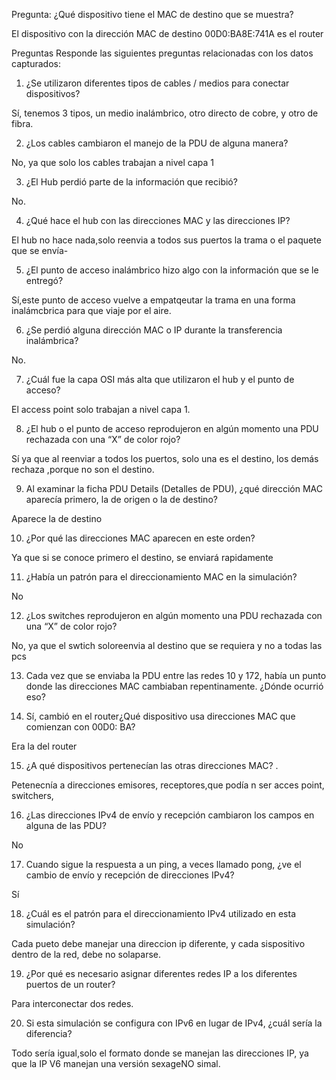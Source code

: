 Pregunta: ¿Qué dispositivo tiene el MAC de destino que se muestra?

El dispositivo con la dirección MAC de destino 00D0:BA8E:741A es el router

Preguntas Responde las siguientes preguntas relacionadas con los datos capturados:

1. ¿Se utilizaron diferentes tipos de cables / medios para conectar dispositivos? 

Sí, tenemos 3 tipos, un medio inalámbrico, otro directo de cobre, y otro de fibra.

2. ¿Los cables cambiaron el manejo de la PDU de alguna manera? 

No, ya que solo los cables trabajan a nivel capa 1

3. ¿El Hub perdió parte de la información que recibió?
 
 No.

4. ¿Qué hace el hub con las direcciones MAC y las direcciones IP? 

El hub no hace nada,solo reenvia a todos sus puertos la trama o el paquete que se envía-

5. ¿El punto de acceso inalámbrico hizo algo con la información que se le entregó?
 
 Sí,este punto de acceso vuelve a empatqeutar la trama en una forma inalámcbrica para que viaje por el aire.

6. ¿Se perdió alguna dirección MAC o IP durante la transferencia inalámbrica? 

No.

7. ¿Cuál fue la capa OSI más alta que utilizaron el hub y el punto de acceso? 

El access point solo trabajan a nivel capa 1.

8. ¿El hub o el punto de acceso reprodujeron en algún momento una PDU rechazada con una “X” de color rojo? 

Sí ya que al reenviar a todos los puertos, solo una es el destino, los demás rechaza ,porque no son el destino.

9. Al examinar la ficha PDU Details (Detalles de PDU), ¿qué dirección MAC aparecía primero, la de origen o la de destino?

Aparece la de destino

10. ¿Por qué las direcciones MAC aparecen en este orden? 

Ya que si se conoce primero el destino, se enviará rapidamente

11. ¿Había un patrón para el direccionamiento MAC en la simulación?

 No

12. ¿Los switches reprodujeron en algún momento una PDU rechazada con una “X” de color rojo? 

No, ya que el swtich soloreenvia al destino que se requiera y no a todas las pcs

13. Cada vez que se enviaba la PDU entre las redes 10 y 172, había un punto donde las direcciones MAC cambiaban repentinamente. ¿Dónde ocurrió eso? 

14. Sí, cambió en el router¿Qué dispositivo usa direcciones MAC que comienzan con 00D0: BA? 

Era la del router

15. ¿A qué dispositivos pertenecían las otras direcciones MAC? .

Petenecnía a direcciones emisores, receptores,que podía n ser acces point, switchers,

16. ¿Las direcciones IPv4 de envío y recepción cambiaron los campos en alguna de las PDU? 

No

17. Cuando sigue la respuesta a un ping, a veces llamado pong, ¿ve el cambio de envío y recepción de direcciones IPv4? 

Sí

18. ¿Cuál es el patrón para el direccionamiento IPv4 utilizado en esta simulación?

Cada pueto debe manejar una direccion ip diferente, y cada sispositivo dentro de la red, debe no solaparse.

19. ¿Por qué es necesario asignar diferentes redes IP a los diferentes puertos de un router? 

Para interconectar dos redes.

20. Si esta simulación se configura con IPv6 en lugar de IPv4, ¿cuál sería la diferencia? 

Todo sería igual,solo el formato donde se manejan las direcciones IP, ya que la IP V6 manejan una versión sexageNO simal.